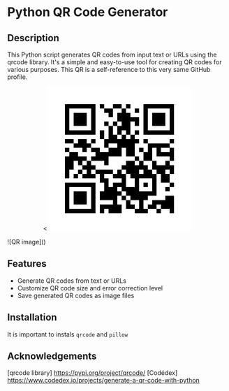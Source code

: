# Python QR Code Generator
## Description
This Python script generates QR codes from input text or URLs using the qrcode library. It's a simple and easy-to-use tool for creating QR codes for various purposes.
This QR is a self-reference to this very same GitHub profile. 

<p align="center"> <<img src="https://github.com/IllyanaX/metafiction/blob/main/github_qr.png" alt = QR image > </p> ![QR image]()

## Features

* Generate QR codes from text or URLs
* Customize QR code size and error correction level
* Save generated QR codes as image files

## Installation

It is important to instals ```qrcode``` and ```pillow```

## Acknowledgements
[qrcode library] <https://pypi.org/project/qrcode/> 
[Codédex] <https://www.codedex.io/projects/generate-a-qr-code-with-python>
